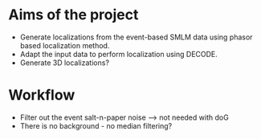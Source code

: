# Aims of the project
* Generate localizations from the event-based SMLM data using phasor based localization method.
* Adapt the input data to perform localization using DECODE.
* Generate 3D localizations?

# Workflow
* Filter out the event salt-n-paper noise --> not needed with doG
* There is no background - no median filtering?
